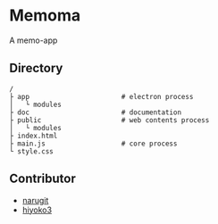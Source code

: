 # Memoma

A memo-app

## Directory

```
/
├ app                       # electron process
│   └ modules
├ doc                       # documentation
├ public                    # web contents process
│   └ modules
├ index.html
├ main.js                   # core process
└ style.css
```

## Contributor

- [narugit](https://github.com/narugit)
- [hiyoko3](https://github.com/hiyoko3)
